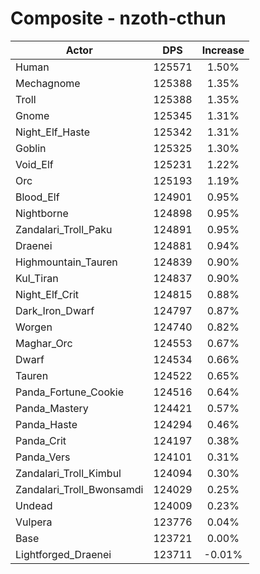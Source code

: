 # Composite - nzoth-cthun
| Actor | DPS | Increase |
|---|:---:|:---:|
|Human|125571|1.50%|
|Mechagnome|125388|1.35%|
|Troll|125388|1.35%|
|Gnome|125345|1.31%|
|Night_Elf_Haste|125342|1.31%|
|Goblin|125325|1.30%|
|Void_Elf|125231|1.22%|
|Orc|125193|1.19%|
|Blood_Elf|124901|0.95%|
|Nightborne|124898|0.95%|
|Zandalari_Troll_Paku|124891|0.95%|
|Draenei|124881|0.94%|
|Highmountain_Tauren|124839|0.90%|
|Kul_Tiran|124837|0.90%|
|Night_Elf_Crit|124815|0.88%|
|Dark_Iron_Dwarf|124797|0.87%|
|Worgen|124740|0.82%|
|Maghar_Orc|124553|0.67%|
|Dwarf|124534|0.66%|
|Tauren|124522|0.65%|
|Panda_Fortune_Cookie|124516|0.64%|
|Panda_Mastery|124421|0.57%|
|Panda_Haste|124294|0.46%|
|Panda_Crit|124197|0.38%|
|Panda_Vers|124101|0.31%|
|Zandalari_Troll_Kimbul|124094|0.30%|
|Zandalari_Troll_Bwonsamdi|124029|0.25%|
|Undead|124009|0.23%|
|Vulpera|123776|0.04%|
|Base|123721|0.00%|
|Lightforged_Draenei|123711|-0.01%|
